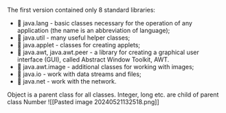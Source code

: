 The first version contained only 8 standard libraries: 
-  java.lang - basic classes necessary for the operation of any application (the name is an abbreviation of language); 
-  java.util - many useful helper classes; 
 -  java.applet - classes for creating applets; 
 -  java.awt, java.awt.peer - a library for creating a graphical user interface (GUI), called Abstract Window Toolkit, AWT.
 -  java.awt.image - additional classes for working with images; 
 -  java.io - work with data streams and files; 
 -  java.net - work with the network.


Object is a parent class for all classes. Integer, long etc. are child of parent class Number
![[Pasted image 20240521132518.png]]